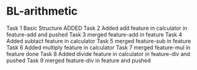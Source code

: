 # BL-arithmetic
Task 1 Basic Structure ADDED
Task 2 Added add feature in calculator in feature-add and pushed
Task 3 merged feature-add in feature
Task 4 Added subtact feature in calculator
Task 5 merged feature-sub in feature
Task 6 Added multiply feature in calculator
Task 7 merged feature-mul in feature done
Task 8 Added divide feature in calculator in feature-div and pushed
Task 9 merged feature-div in feature and pushed
